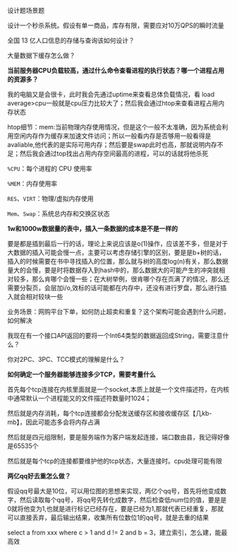 设计题场景题

设计一个秒杀系统。假设有单一商品，库存有限，需要应对10万QPS的瞬时流量

全国 13 亿人口信息的存储与查询该如何设计？

大量数据下缓存怎么做？

**当前服务器CPU负载较高，通过什么命令查看进程的执行状态？哪一个进程占用的资源多？**

我的电脑又是会很卡，此时我会先通过uptime来查看总体负载情况，看 load average>cpu一般就是cpu压力比较大了；然后我会通过htop来查看进程占用内存状态

htop细节：mem:当前物理内存使用情况，但是这个一般不太准确，因为系统会利用空闲内存作为缓存来加速文件访问；所以一般看内存是否够用一般看得是avaliable,他代表的是实际可用内存；然后要是swap此时也高，那就说明内存不足；然后我会通过top找出占用内存空间最高的进程，可以的话就将他杀死

`%CPU`：每个进程的 CPU 使用率

`%MEM`：内存使用率

`RES`、`VIRT`：物理/虚拟内存使用

`Mem`、`Swap`：系统总内存和交换区状态

**1w和1000w数据量的表中，插入一条数据的成本是不是一样的**

要是都是插到最后一行的话，理论上来说应该是o(1)操作，应该差不多，但是对于大数据的插入可能会慢一点，主要可以考虑存储引擎的区别，要是是b+树的话，插入的时候需要在书中寻找插入的位置，那么就与树的高度log(n)有关，那么数据量大的会慢，要是时将数据存入到hash中的，那么数据大的可能产生的冲突就相对较多，那么肯哪个会慢一些；在大树举例，很肯哪个存在页满了的情况，那么还需要分裂页，会层加i/o,效标的话可能都在内存中，还没有进行罗盘，那么进行插入就会相对较块一些

 业务场景：网购平台下单，如何防止超卖和重复？这个架构可能会遇到什么问题，如何解决

我现在有一个接口API返回的要将一个Int64类型的数据返回成String，需要注意什么？

 你对2PC、3PC、TCC模式的理解是什么？

**如何确定一个服务器能够连接多少TCP，需要考量什么**

首先每个tcp连接在内核里面就是一个socket,本质上就是一个文件描述符，在内核中通常默认一个进程能又的文件描述符数量时1024；

然后就是内存消耗，每个tcp连接都会分配发送缓存区和接收缓存区【几kb-mb】，因此可能态多会将内存占满

然后就是四元组限制，要是服务端作为客户端发起连接，端口数由县，我记得好像是65535个

然后就是每个tcp的连接都要维护他的tcp状态，大量连接时。cpu处理可能有限

**两亿qq好去重怎么做？**

假设qq号最大是10位，可以用位图的思想来实现，两亿个qq号，首先将他变成数字，然后读取每个qq号，将qq号先转化成数字，然后检查低num位的值，要是是0就将他变为1,也就是进行标记已经存在，要是已经为1,那就代表已经重复，那就可以直接丢弃，最后输出结果，收集所有位数位1的qq号，就是去重的结果





























 select a from xxx where c > 1 and d != 2 and b = 3，建立索引，怎么建，能最高效